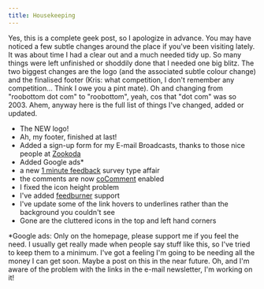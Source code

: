 ```yaml
---
title: Housekeeping
---
```

Yes, this is a complete geek post, so I apologize in advance. You may have noticed a few subtle changes around the place if you've been visiting lately. It was about time I had a clear out and a much needed tidy up. So many things were left unfinished or shoddily done that I needed one big blitz. The two biggest changes are the logo (and the associated subtle colour change) and the finalised footer (Kris: what competition, I don't remember any competition... Think I owe you a pint mate). Oh and changing from "roobottom dot com" to "roobottom", yeah, cos that "dot com" was so 2003. Ahem, anyway here is the full list of things I've changed, added or updated.

- The NEW logo!
- Ah, my footer, finished at last!
- Added a sign-up form for my E-mail Broadcasts, thanks to those nice people at [Zookoda](http://www.zookoda.com/)
- Added Google ads*
- a new [1 minute feedback](http://roobottom.wufoo.com/forms/roobottom-survey/) survey type affair
- the comments are now [coComment](http://www.cocomment.com/comments/roobottom) enabled
- I fixed the icon height problem
- I've added [feedburner](http://feeds.feedburner.com/roobottom) support
- I've update some of the link hovers to underlines rather than the background you couldn't see
- Gone are the cluttered icons in the top and left hand corners

 *Google ads: Only on the homepage, please support me if you feel the need. I usually get really made when people say stuff like this, so I've tried to keep them to a minimum. I've got a feeling I'm going to be needing all the money I can get soon. Maybe a post on this in the near future. Oh, and I'm aware of the problem with the links in the e-mail newsletter, I'm working on it!